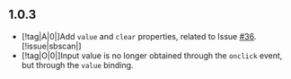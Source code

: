 ## 1.0.3

- [!tag|A|0|]Add `value` and `clear` properties, related to Issue [#36](https://github.com/any-tdf/stdf/issues/36). [!issue|sbscan|]
- [!tag|O|0|]Input value is no longer obtained through the `onclick` event, but through the `value` binding.
